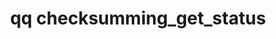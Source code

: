 ---
category: checksumming
command: checksumming_get_status
keywords: qq, qq_cli, checksumming_get_status
optional_options: []
permalink: /qq-cli-command-guide/checksumming/checksumming_get_status.html
positional_options: []
sidebar: qq_cli_command_reference_sidebar
summary: This section explains how to use the <code>qq checksumming_get_status</code>
  command.
synopsis: Get the checksumming status of the cluster.
title: qq checksumming_get_status
usage: qq checksumming_get_status [-h]

---